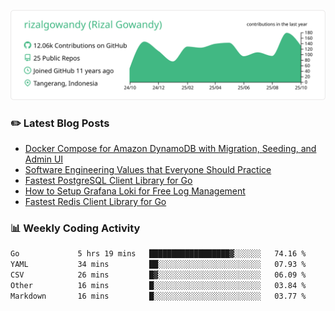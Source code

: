 ![profile-details](profile-summary-card-output/vue/0-profile-details.svg)

### :pencil2: Latest Blog Posts
<!-- BLOG-POST-LIST:START -->
- [Docker Compose for Amazon DynamoDB with Migration, Seeding, and Admin UI](https://medium.com/geekculture/docker-compose-for-amazon-dynamodb-with-migration-seeding-and-admin-ui-db11a348cc6a?source=rss-5763b0f1aba6------2)
- [Software Engineering Values that Everyone Should Practice](https://levelup.gitconnected.com/software-engineering-values-that-everyone-should-practice-c980d00cd103?source=rss-5763b0f1aba6------2)
- [Fastest PostgreSQL Client Library for Go](https://levelup.gitconnected.com/fastest-postgresql-client-library-for-go-579fa97909fb?source=rss-5763b0f1aba6------2)
- [How to Setup Grafana Loki for Free Log Management](https://levelup.gitconnected.com/how-to-setup-grafana-loki-for-free-log-management-ceb60558503c?source=rss-5763b0f1aba6------2)
- [Fastest Redis Client Library for Go](https://levelup.gitconnected.com/fastest-redis-client-library-for-go-7993f618f5ab?source=rss-5763b0f1aba6------2)
<!-- BLOG-POST-LIST:END -->

### 📊 Weekly Coding Activity
<!--START_SECTION:waka-->

```txt
Go             5 hrs 19 mins   ██████████████████▓░░░░░░   74.16 %
YAML           34 mins         ██░░░░░░░░░░░░░░░░░░░░░░░   07.93 %
CSV            26 mins         █▓░░░░░░░░░░░░░░░░░░░░░░░   06.09 %
Other          16 mins         █░░░░░░░░░░░░░░░░░░░░░░░░   03.84 %
Markdown       16 mins         █░░░░░░░░░░░░░░░░░░░░░░░░   03.77 %
```

<!--END_SECTION:waka-->
